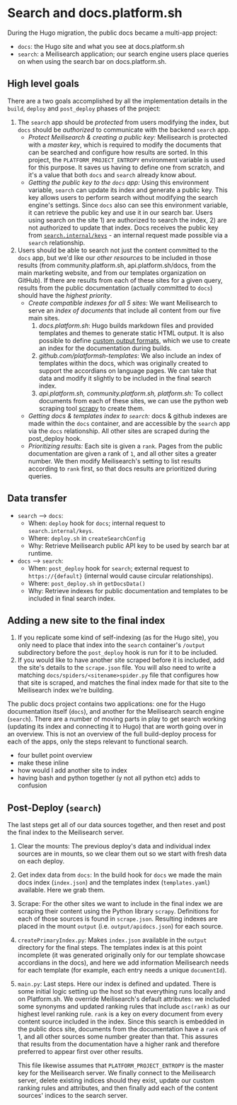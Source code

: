 # Search and docs.platform.sh

During the Hugo migration, the public docs became a multi-app project:

- `docs`: the Hugo site and what you see at docs.platform.sh
- `search`: a Meilisearch application; our search engine users place queries on when using the search bar on docs.platform.sh.

## High level goals

There are a two goals accomplished by all the implementation details in the `build`, `deploy` and `post_deploy` phases of the project:

1. The `search` app should be *protected* from users modifying the index, but `docs` should be *authorized* to communicate with the backend `search` app.
    - *Protect Meilisearch & creating a public key:* Meilisearch is protected with a *master key*, which is required to modify the documents that can be searched and configure how results are sorted. In this project, the `PLATFORM_PROJECT_ENTROPY` environment variable is used for this purpose. It saves us having to define one from scratch, and it's a value that both `docs` and `search` already know about.
    - *Getting the public key to the `docs` app:* Using this environment variable, `search` can update its index and generate a public key. This key allows users to perform search without modifying the search engine's settings. Since `docs` also can see this environment variable, it can retrieve the public key and use it in our search bar. Users using search on the site 1) are authorized to search the index, 2) are not authorized to update that index. Docs receives the public key from [`search.internal/keys`](https://docs.meilisearch.com/references/keys.html#keys) - an internal request made possible via a `search` relationship. 
2. Users should be able to search not just the content committed to the `docs` app, but we'd like our *other resources* to be included in those results (from community.platform.sh, api.platform.sh/docs, from the main marketing website, and from our templates organization on GitHub). If there are results from each of these sites for a given query, results from the public documentation (actually committed to `docs`) should have the *highest priority*. 
    - *Create compatible indexes for all 5 sites:* We want Meilisearch to serve an *index of documents* that include all content from our five main sites.
        1. *docs.platform.sh*: Hugo builds markdown files and provided templates and themes to generate static HTML output. It is also possible to define [custom output formats](https://gohugo.io/templates/output-formats/), which we use to create an index for the documentation during builds.
        2. *github.com/platformsh-templates*: We also include an index of templates within the docs, which was originally created to support the accordians on language pages. We can take that data and modify it slightly to be included in the final search index. 
        3. *api.platform.sh, community.platform.sh, platform.sh:* To collect documents from each of these sites, we can use the python web scraping tool [scrapy](https://scrapy.org/) to create them. 
    - *Getting docs & templates index to `search`:* docs & github indexes are made within the `docs` container, and are accessible by the `search` app via the `docs` relationship. All other sites are scraped during the post_deploy hook. 
    - *Prioritizing results:* Each site is given a `rank`. Pages from the public documentation are given a rank of `1`, and all other sites a greater number. We then modify Meilisearch's setting to list results according to `rank` first, so that docs results are prioritized during queries. 

## Data transfer

- `search` --> `docs`:
    - When: `deploy` hook for `docs`; internal request to `search.internal/keys`.
    - Where: `deploy.sh` in `createSearchConfig`
    - Why: Retrieve Meilisearch public API key to be used by search bar at runtime. 
- `docs` --> `search`:
    - When: `post_deploy` hook for `search`; external request to `https://{default}` (internal would cause circular relationships).
    - Where: `post_deploy.sh` in `getDocsData()`
    - Why: Retrieve indexes for public documentation and templates to be included in final search index. 

## Adding a new site to the final index

1. If you replicate some kind of self-indexing (as for the Hugo site), you only need to place that index into the `search` container's `/output` subdirectory before the `post_deploy` hook is run for it to be included. 
2. If you would like to have another site scraped before it is included, add the site's details to the `scrape.json` file. You will also need to write a matching `docs/spiders/<sitename>spider.py` file that configures how that site is scraped, and matches the final index made for that site to the Meilisearch index we're building. 




The public docs project contains two applications: one for the Hugo documentation itself (`docs`), and another for the Meilisearch search engine (`search`). There are a number of moving parts in play to get search working (updating its index and connecting it to Hugo) that are worth going over in an overview. This is not an overview of the full build-deploy process for each of the apps, only the steps relevant to functional search.


- four bullet point overview
- make these inline
- how would I add another site to index
- having bash and python together (y not all python etc) adds to confusion

## Post-Deploy (`search`)

The last steps get all of our data sources together, and then reset and post the final index to the Meilisearch server. 

1. Clear the mounts: The previous deploy's data and individual index sources are in mounts, so we clear them out so we start with fresh data on each deploy.
2. Get index data from `docs`: In the build hook for `docs` we made the main docs index (`index.json`) and the templates index (`templates.yaml`) available. Here we grab them.
3. Scrape: For the other sites we want to include in the final index we are scraping their content using the Python library `scrapy`. Definitions for each of those sources is found in `scrape.json`. Resulting indexes are placed in the mount `output` (i.e. `output/apidocs.json`) for each source.
4. `createPrimaryIndex.py`: Makes `index.json` available in the `output` directory for the final steps. The templates index is at this point incomplete (it was generated originally only for our template showcase accordians in the docs), and here we add information Meilisearch needs for each template (for example, each entry needs a unique `documentId`).
5. `main.py`: Last steps. Here our index is defined and updated. There is some initial logic setting up the host so that everything runs locally and on Platform.sh. We override Meilisearch's default attributes: we included some synonyms and updated ranking rules that include `asc(rank)` as our highest level ranking rule. `rank` is a key on every document from every content source included in the index. Since this search is embedded in the public docs site, documents from the documentation have a `rank` of 1, and all other sources some number greater than that. This assures that results from the documentation have a higher rank and therefore preferred to appear first over other results. 

    This file likewise assumes that `PLATFORM_PROJECT_ENTROPY` is the master key for the Meilisearch server. 
    We finally connect to the Meilisearch server, delete existing indices should they exist, update our custom ranking rules and attributes, and then finally add each of the content sources' indices to the search server. 